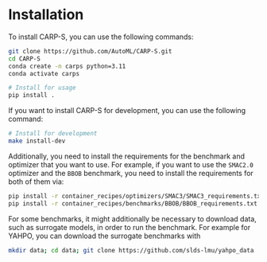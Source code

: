 # Installation

To install CARP-S, you can use the following commands:

```bash
git clone https://github.com/AutoML/CARP-S.git
cd CARP-S
conda create -n carps python=3.11
conda activate carps

# Install for usage
pip install .
```

If you want to install CARP-S for development, you can use the following command:
```bash
# Install for development
make install-dev
```

Additionally, you need to install the requirements for the benchmark and optimizer that you 
want to use. For example, if you want to use the `SMAC2.0` optimizer and the `BBOB` benchmark, 
you need to install the requirements for both of them via:

```bash
pip install -r container_recipes/optimizers/SMAC3/SMAC3_requirements.txt
pip install -r container_recipes/benchmarks/BBOB/BBOB_requirements.txt
```

For some benchmarks, it might additionally be necessary to download data, 
such as surrogate models, in order to run the benchmark. For example for YAHPO, you can
download the surrogate benchmarks with
```bash
mkdir data; cd data; git clone https://github.com/slds-lmu/yahpo_data
```
